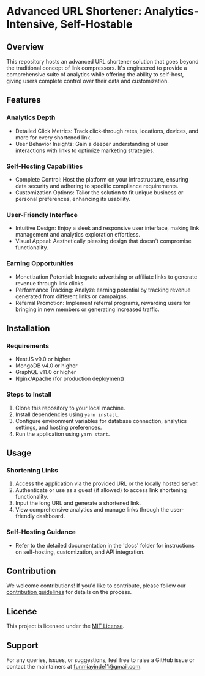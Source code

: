 # Advanced URL Shortener: Analytics-Intensive, Self-Hostable

## Overview

This repository hosts an advanced URL shortener solution that goes beyond the traditional concept of link compressors. It's engineered to provide a comprehensive suite of analytics while offering the ability to self-host, giving users complete control over their data and customization.

## Features

### Analytics Depth
- Detailed Click Metrics: Track click-through rates, locations, devices, and more for every shortened link.
- User Behavior Insights: Gain a deeper understanding of user interactions with links to optimize marketing strategies.

### Self-Hosting Capabilities
- Complete Control: Host the platform on your infrastructure, ensuring data security and adhering to specific compliance requirements.
- Customization Options: Tailor the solution to fit unique business or personal preferences, enhancing its usability.

### User-Friendly Interface
- Intuitive Design: Enjoy a sleek and responsive user interface, making link management and analytics exploration effortless.
- Visual Appeal: Aesthetically pleasing design that doesn't compromise functionality.

### Earning Opportunities
- Monetization Potential: Integrate advertising or affiliate links to generate revenue through link clicks.
- Performance Tracking: Analyze earning potential by tracking revenue generated from different links or campaigns.
- Referral Promotion: Implement referral programs, rewarding users for bringing in new members or generating increased traffic.

## Installation

### Requirements
- NestJS v9.0 or higher
- MongoDB v4.0 or higher
- GraphQL v11.0 or higher
- Nginx/Apache (for production deployment)

### Steps to Install
1. Clone this repository to your local machine.
2. Install dependencies using `yarn install`.
3. Configure environment variables for database connection, analytics settings, and hosting preferences.
4. Run the application using `yarn start`.

## Usage

### Shortening Links
1. Access the application via the provided URL or the locally hosted server.
2. Authenticate or use as a guest (if allowed) to access link shortening functionality.
3. Input the long URL and generate a shortened link.
4. View comprehensive analytics and manage links through the user-friendly dashboard.

### Self-Hosting Guidance
- Refer to the detailed documentation in the 'docs' folder for instructions on self-hosting, customization, and API integration.

## Contribution

We welcome contributions! If you'd like to contribute, please follow our [contribution guidelines](CONTRIBUTING.md) for details on the process.

## License

This project is licensed under the [MIT License](https://github.com/funmiayinde/shtcut-backend/blob/main/LICENSE).

## Support

For any queries, issues, or suggestions, feel free to raise a GitHub issue or contact the maintainers at [funmiayinde11@gmail.com](mailto:funmiayinde11@gmail.com).
